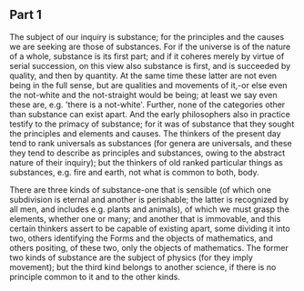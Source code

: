## Part 1



The subject of our inquiry is substance; for the principles and the causes we are seeking are those of substances.
For if the universe is of the nature of a whole, substance is its first part; and if it coheres merely by virtue of serial succession, on this view also substance is first, and is succeeded by quality, and then by quantity.
At the same time these latter are not even being in the full sense, but are qualities and movements of it,-or else even the not-white and the not-straight would be being; at least we say even these are, e.g.
'there is a not-white'.
Further, none of the categories other than substance can exist apart.
And the early philosophers also in practice testify to the primacy of substance; for it was of substance that they sought the principles and elements and causes.
The thinkers of the present day tend to rank universals as substances (for genera are universals, and these they tend to describe as principles and substances, owing to the abstract nature of their inquiry); but the thinkers of old ranked particular things as substances, e.g.
fire and earth, not what is common to both, body.

There are three kinds of substance-one that is sensible (of which one subdivision is eternal and another is perishable; the latter is recognized by all men, and includes e.g.
plants and animals), of which we must grasp the elements, whether one or many; and another that is immovable, and this certain thinkers assert to be capable of existing apart, some dividing it into two, others identifying the Forms and the objects of mathematics, and others positing, of these two, only the objects of mathematics.
The former two kinds of substance are the subject of physics (for they imply movement); but the third kind belongs to another science, if there is no principle common to it and to the other kinds.

